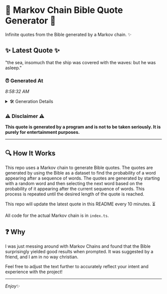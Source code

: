 # 📖 Markov Chain Bible Quote Generator 📖

Infinite quotes from the Bible generated by a Markov chain. ✨

## ✨ Latest Quote ✨
"the sea, insomuch that the ship was covered with the waves: but he was asleep."

### ⏰ Generated At
*8:58:32 AM*

<details>
    <summary>🛠️ Generation Details</summary>
    <p>
        <strong>🌱 Seed:</strong> the<br>
        <strong>🔄 Iterations:</strong> 14<br>
        <strong>📜 Context History:</strong><br>[ the ]: sea,<br>[ the, sea, ]: insomuch<br>[ the, sea,, insomuch ]: that<br>[ the, sea,, insomuch, that ]: the<br>[ the, sea,, insomuch, that, the ]: ship<br>[ the, sea,, insomuch, that, the, ship ]: was<br>[ sea,, insomuch, that, the, ship, was ]: covered<br>[ insomuch, that, the, ship, was, covered ]: with<br>[ that, the, ship, was, covered, with ]: the<br>[ the, ship, was, covered, with, the ]: waves:<br>[ ship, was, covered, with, the, waves: ]: but<br>[ was, covered, with, the, waves:, but ]: he<br>[ covered, with, the, waves:, but, he ]: was<br>[ with, the, waves:, but, he, was ]: asleep.<br>
    </p>
</details>

### ⚠️ Disclaimer ⚠️
**This quote is generated by a program and is not to be taken seriously. It is purely for entertainment purposes.**

---

## 🔍 How It Works

This repo uses a Markov chain to generate Bible quotes. The quotes are generated by using the Bible as a dataset to find the probability of a word appearing after a sequence of words. The quotes are generated by starting with a random word and then selecting the next word based on the probability of it appearing after the current sequence of words. This process is repeated until the desired length of the quote is reached.

This repo will update the latest quote in this README every 10 minutes. ⏳

All code for the actual Markov chain is in `index.ts`.

## ❓ Why

I was just messing around with Markov Chains and found that the Bible surprisingly yielded good results when prompted. 
It was suggested by a friend, and I am in no way christian.

Feel free to adjust the text further to accurately reflect your intent and experience with the project!

---

*Enjoy*✨
